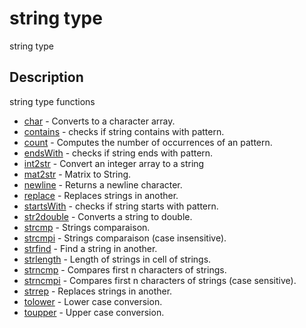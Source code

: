 

# string type

string type

## Description
string type functions


* [char](char.md) - Converts to a character array.
* [contains](contains.md) - checks if string contains with pattern.
* [count](count.md) - Computes the number of occurrences of an pattern.
* [endsWith](endsWith.md) - checks if string ends with pattern.
* [int2str](int2str.md) - Convert an integer array to a string
* [mat2str](mat2str.md) - Matrix to String.
* [newline](newline.md) - Returns a newline character.
* [replace](replace.md) - Replaces strings in another.
* [startsWith](startsWith.md) - checks if string starts with pattern.
* [str2double](str2double.md) - Converts a string to double.
* [strcmp](strcmp.md) - Strings comparaison.
* [strcmpi](strcmpi.md) - Strings comparaison (case insensitive).
* [strfind](strfind.md) - Find a string in another.
* [strlength](strlength.md) - Length of strings in cell of strings.
* [strncmp](strncmp.md) - Compares first n characters of strings.
* [strncmpi](strncmpi.md) - Compares first n characters of strings (case sensitive).
* [strrep](strrep.md) - Replaces strings in another.
* [tolower](tolower.md) - Lower case conversion.
* [toupper](toupper.md) - Upper case conversion.



